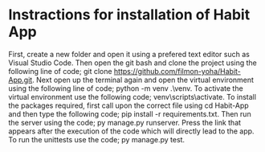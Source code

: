 # Instractions for installation of Habit App
First, create a new folder and open it using a prefered text editor such as Visual Studio Code.
Then open the git bash and clone the project using the following line of code; git clone https://github.com/filmon-yoha/Habit-App.git.
Next open up the terminal again and open the virtual environment using the following line of code; python -m venv .\venv.
To activate the virtual environment use the following code; venv\scripts\activate.
To install the packages required, first call upon the correct file using cd Habit-App and then type the following code; pip install -r requirements.txt.
Then run the server using the code; py manage.py runserver.
Press the link that appears after the execution of the code which will directly lead to the app.
To run the unittests use the code; py manage.py test.
